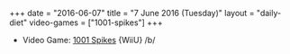 +++
date = "2016-06-07"
title = "7 June 2016 (Tuesday)"
layout = "daily-diet"
video-games = ["1001-spikes"]
+++

<ul>
<li class="entry Video Game">Video Game: <a href="/video-games/1001-spikes">1001 Spikes</a> {WiiU} /b/</li>
</ul>